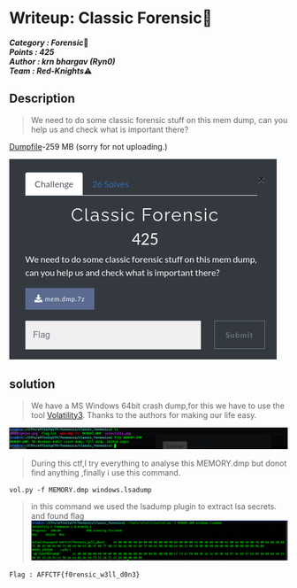 # Writeup: Classic Forensic:triangular_flag_on_post: 

***Category : Forensic***:minidisc:\
***Points : 425***\
***Author : krn bhargav (Ryn0)*** \
***Team : Red-Knights***:warning:
## Description
>We need to do some classic forensic stuff on this mem dump, can you help us and check what is important there?

[Dumpfile](https://2020.affinityctf.com/files/f8289d6b397154b768538dd9213d4589/mem.dmp.7z)-259 MB (sorry for not uploading.)

![description](description.png)
  
## solution
>We have a MS Windows 64bit crash dump,for this we have to use the tool [Volatility3](https://github.com/volatilityfoundation/volatility3).
>Thanks to the authors for making our life easy.

![fileinfo](fileinfo.png)

>During this ctf,I try everything to analyse this MEMORY.dmp but donot find anything ,finally i use this command.

```
vol.py -f MEMORY.dmp windows.lsadump
```
>in this command we used the lsadump plugin to extract lsa secrets.
>and found flag
![volatility3](volatility.png)

```
Flag : AFFCTF{f0rensic_w3ll_d0n3}
```
